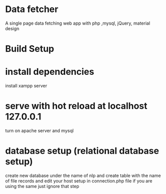 # Data fetcher
A single page data fetching web app with php ,mysql, jQuery, material design 

# Build Setup

# install dependencies
install xampp server 

# serve with hot reload at localhost 127.0.0.1
turn on apache server and mysql

# database setup (relational database setup)
create new  database under the name of nlp and create table with the name of file records
and edit your host setup in connection.php file if you are using the same  just ignore that step
